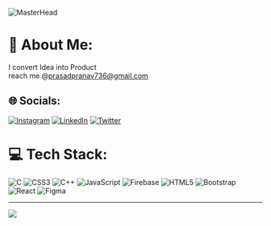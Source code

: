 ![MasterHead](https://media2.giphy.com/media/f3iwJFOVOwuy7K6FFw/giphy.gif?cid=ecf05e47n95r6o1j2gigbmi1s1tc1pin8rs8eb79dbxuf1ov&ep=v1_gifs_related&rid=giphy.gif&ct=g)
# 💫 About Me:
I convert Idea into Product <br>reach me @prasadpranav736@gmail.com
<!--<img align="right" alt="coding" style="border-radius: 50%; width: 300px; height: 300px;"   src= "https://media3.giphy.com/media/qgQUggAC3Pfv687qPC/giphy.gif?cid=ecf05e477eh1wh5hejfraaex8q9l52uw74rr2tnv35dx77ai&ep=v1_gifs_search&rid=giphy.gif&ct=g"> -->

## 🌐 Socials:
[![Instagram](https://img.shields.io/badge/Instagram-%23E4405F.svg?logo=Instagram&logoColor=white)](https://instagram.com/pranav_736) [![LinkedIn](https://img.shields.io/badge/LinkedIn-%230077B5.svg?logo=linkedin&logoColor=white)](https://www.linkedin.com/in/pranav-prasad-90b084252/) [![Twitter](https://img.shields.io/badge/Twitter-%231DA1F2.svg?logo=Twitter&logoColor=white)](https://twitter.com/PranavP_16) 

# 💻 Tech Stack:
![C](https://img.shields.io/badge/c-%2300599C.svg?style=for-the-badge&logo=c&logoColor=white) ![CSS3](https://img.shields.io/badge/css3-%231572B6.svg?style=for-the-badge&logo=css3&logoColor=white) ![C++](https://img.shields.io/badge/c++-%2300599C.svg?style=for-the-badge&logo=c%2B%2B&logoColor=white) ![JavaScript](https://img.shields.io/badge/javascript-%23323330.svg?style=for-the-badge&logo=javascript&logoColor=%23F7DF1E) ![Firebase](https://img.shields.io/badge/firebase-%23039BE5.svg?style=for-the-badge&logo=firebase) ![HTML5](https://img.shields.io/badge/html5-%23E34F26.svg?style=for-the-badge&logo=html5&logoColor=white) ![Bootstrap](https://img.shields.io/badge/bootstrap-%23563D7C.svg?style=for-the-badge&logo=bootstrap&logoColor=white) ![React](https://img.shields.io/badge/react-%2320232a.svg?style=for-the-badge&logo=react&logoColor=%2361DAFB)   	![Figma](https://img.shields.io/badge/figma-%23F24E1E.svg?style=for-the-badge&logo=figma&logoColor=white)

---
[![](https://visitcount.itsvg.in/api?id=theashhar&icon=0&color=0)](https://visitcount.itsvg.in)
